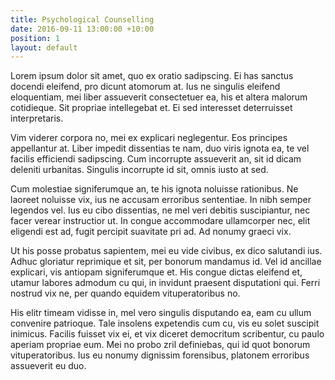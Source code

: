 ```yaml
---
title: Psychological Counselling
date: 2016-09-11 13:00:00 +10:00
position: 1
layout: default
---
```


Lorem ipsum dolor sit amet, quo ex oratio sadipscing. Ei has sanctus docendi eleifend, pro dicunt atomorum at. Ius ne singulis eleifend eloquentiam, mei liber assueverit consectetuer ea, his et altera malorum cotidieque. Sit propriae intellegebat et. Ei sed interesset deterruisset interpretaris.

Vim viderer corpora no, mei ex explicari neglegentur. Eos principes appellantur at. Liber impedit dissentias te nam, duo viris ignota ea, te vel facilis efficiendi sadipscing. Cum incorrupte assueverit an, sit id dicam deleniti urbanitas. Singulis incorrupte id sit, omnis iusto at sed.

Cum molestiae signiferumque an, te his ignota noluisse rationibus. Ne laoreet noluisse vix, ius ne accusam erroribus sententiae. In nibh semper legendos vel. Ius eu cibo dissentias, ne mel veri debitis suscipiantur, nec facer verear instructior ut. In congue accommodare ullamcorper nec, elit eligendi est ad, fugit percipit suavitate pri ad. Ad nonumy graeci vix.

Ut his posse probatus sapientem, mei eu vide civibus, ex dico salutandi ius. Adhuc gloriatur reprimique et sit, per bonorum mandamus id. Vel id ancillae explicari, vis antiopam signiferumque et. His congue dictas eleifend et, utamur labores admodum cu qui, in invidunt praesent disputationi qui. Ferri nostrud vix ne, per quando equidem vituperatoribus no.

His elitr timeam vidisse in, mel vero singulis disputando ea, eam cu ullum convenire patrioque. Tale insolens expetendis cum cu, vis eu solet suscipit inimicus. Facilis fuisset vix ei, et vix diceret democritum scribentur, cu paulo aperiam propriae eum. Mei no probo zril definiebas, qui id quot bonorum vituperatoribus. Ius eu nonumy dignissim forensibus, platonem erroribus assueverit eu duo.